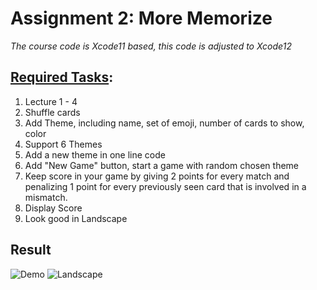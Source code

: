 # Assignment 2: More Memorize 

*The course code is Xcode11 based, this code is adjusted to Xcode12*

## [Required Tasks](https://cs193p.sites.stanford.edu/sites/g/files/sbiybj16636/files/media/file/a2_0.pdf):
1. Lecture 1 - 4
2. Shuffle cards
3. Add Theme, including name, set of emoji, number of cards to show, color
4. Support 6 Themes
5. Add a new theme in one line code
6. Add "New Game" button, start a game with random chosen theme 
7. Keep score in your game by giving 2 points for every match and penalizing 1 point for every previously seen card that is involved in a mismatch.
8. Display Score
9. Look good in Landscape



## Result
![Demo](CS193p_2020_Assignment2/Assignment2.gif)
![Landscape](CS193p_2020_Assignment2/landscape.png)

